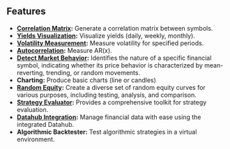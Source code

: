 ## Features

- **[Correlation Matrix](correlation_matrix.md):** Generate a correlation matrix between symbols.
- **[Yields Visualization](yields.md):** Visualize yields (daily, weekly, monthly).
- **[Volatility Measurement](volatility.md):** Measure volatility for specified periods.
- **[Autocorrelation](autocorrelation.md):** Measure AR(x).
- **[Detect Market Behavior](detect_market_behavior.md):** Identifies the nature of a specific financial symbol, indicating whether its price behavior is characterized by mean-reverting, trending, or random movements.
- **Charting:** Produce basic charts (line or candles)
- **[Random Equity](random_equity.md):** Create a diverse set of random equity curves for various purposes, including testing, analysis, and comparison.
- **[Strategy Evaluator](strategy_evaluator.md):** Provides a comprehensive toolkit for strategy evaluation.
- **[Datahub Integration](datahub.md):** Manage financial data with ease using the integrated Datahub.
- **Algorithmic Backtester:** Test algorithmic strategies in a virtual environment.
